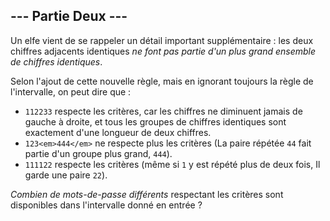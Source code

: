 ## --- Partie Deux ---

Un elfe vient de se rappeler un détail important supplémentaire : les deux chiffres adjacents identiques *ne font pas partie d'un plus grand ensemble de chiffres identiques*.

Selon l'ajout de cette nouvelle règle, mais en ignorant toujours la règle de l'intervalle, on peut dire que :

- `112233` respecte les critères, car les chiffres ne diminuent jamais de gauche à droite, et tous les groupes de chiffres identiques sont exactement d'une longueur de deux chiffres.
- `123<em>444</em>` ne respecte plus les critères (La paire répétée `44` fait partie d'un groupe plus grand, `444`).
- `111122` respecte les critères (même si `1` y est répété plus de deux fois, Il garde une paire `22`).

*Combien de mots-de-passe différents* respectant les critères sont disponibles dans l'intervalle donné en entrée ?